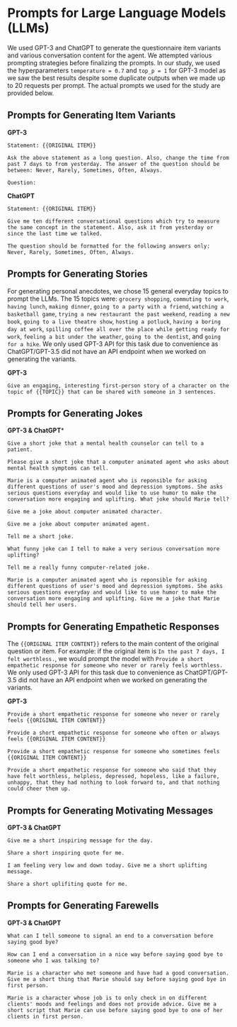 # Prompts for Large Language Models (LLMs)

We used GPT-3 and ChatGPT to generate the questionnaire item variants and various conversation content for the agent. We attempted various prompting strategies before finalizing the prompts. In our study, we used the hyperparameters `temperature = 0.7` and `top_p = 1` for GPT-3 model as we saw the best results despite some duplicate outputs when we made up to 20 requests per prompt. The actual prompts we used for the study are provided below.

## Prompts for Generating Item Variants

**GPT-3**
```
Statement: {{ORIGINAL ITEM}}

Ask the above statement as a long question. Also, change the time from past 7 days to from yesterday. The answer of the question should be between: Never, Rarely, Sometimes, Often, Always.

Question:
```

**ChatGPT**
```
Statement: {{ORIGINAL ITEM}}

Give me ten different conversational questions which try to measure the same concept in the statement. Also, ask it from yesterday or since the last time we talked. 

The question should be formatted for the following answers only: Never, Rarely, Sometimes, Often, Always.
```

## Prompts for Generating Stories

For generating personal anecdotes, we chose 15 general everyday topics to prompt the LLMs. The 15 topics were: `grocery shopping`, `commuting to work`, `having lunch`, `making dinner`, `going to a party with a friend`, 
`watching a basketball game`, `trying a new restaurant the past weekend`, `reading a new book`, `going to a live theatre show`, `hosting a potluck`, `having a boring day at work`, `spilling coffee all over the place while getting ready for work`, `feeling a bit under the weather`, `going to the dentist`, and `going for a hike`. We only used GPT-3 API for this task due to convenience as ChatGPT/GPT-3.5 did not have an API endpoint when we worked on generating the variants.

**GPT-3**
```
Give an engaging, interesting first-person story of a character on the topic of {{TOPIC}} that can be shared with someone in 3 sentences.
```

## Prompts for Generating Jokes

**GPT-3 & ChatGPT***

```
Give a short joke that a mental health counselor can tell to a patient.
```

```
Please give a short joke that a computer animated agent who asks about mental health symptoms can tell.
```

```
Marie is a computer animated agent who is reponsible for asking different questions of user's mood and depression symptoms. She asks serious questions everyday and would like to use humor to make the conversation more engaging and uplifting. What joke should Marie tell?
```

```
Give me a joke about computer animated character.
```

```
Give me a joke about computer animated agent.
```

```
Tell me a short joke.
```

```
What funny joke can I tell to make a very serious conversation more uplifting?
```

```
Tell me a really funny computer-related joke.
```

```
Marie is a computer animated agent who is reponsible for asking different questions of user's mood and depression symptoms. She asks serious questions everyday and would like to use humor to make the conversation more engaging and uplifting. Give me a joke that Marie should tell her users.
```

## Prompts for Generating Empathetic Responses

The `{{ORIGINAL ITEM CONTENT}}` refers to the main content of the original question or item. For example: if the original item is `In the past 7 days, I felt worthless.`, we would prompt the model with `Provide a short empathetic response for someone who never or rarely feels worthless.` We only used GPT-3 API for this task due to convenience as ChatGPT/GPT-3.5 did not have an API endpoint when we worked on generating the variants.

**GPT-3**
```
Provide a short empathetic response for someone who never or rarely feels {{ORIGINAL ITEM CONTENT}}
```

```
Provide a short empathetic response for someone who often or always feels {{ORIGINAL ITEM CONTENT}}
```

```
Provide a short empathetic response for someone who sometimes feels {{ORIGINAL ITEM CONTENT}}
```

```
Provide a short empathetic response for someone who said that they have felt worthless, helpless, depressed, hopeless, like a failure, unhappy, that they had nothing to look forward to, and that nothing could cheer them up.
```

## Prompts for Generating Motivating Messages

**GPT-3 & ChatGPT**

```
Give me a short inspiring message for the day.
```

```
Share a short inspiring quote for me.
```

```
I am feeling very low and down today. Give me a short uplifting message.
```

```
Share a short uplifiting quote for me.
```

## Prompts for Generating Farewells

**GPT-3 & ChatGPT**

```
What can I tell someone to signal an end to a conversation before saying good bye?
```

```
How can I end a conversation in a nice way before saying good bye to someone who I was talking to?
```

```
Marie is a character who met someone and have had a good conversation. Give me a short thing that Marie should say before saying good bye in first person.
```

```
Marie is a character whose job is to only check in on different clients' moods and feelings and does not provide advice. Give me a short script that Marie can use before saying good bye to one of her clients in first person.
```